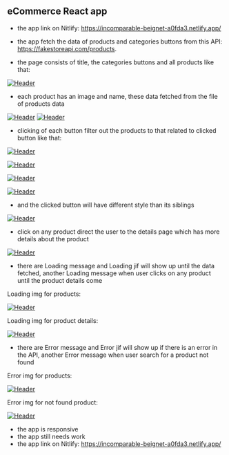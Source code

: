 ## eCommerce React app
- the app link on Nitlify:
https://incomparable-beignet-a0fda3.netlify.app/

- the app fetch the data of products and categories buttons from this API: https://fakestoreapi.com/products.

- the page consists of title, the categories buttons and all products like that:

[![Header](https://res.cloudinary.com/hapiii/image/upload/v1668539497/HYF/React/ouru2f5ao9f4bva4pga9.png)](https://some-url.dev/)



- each product has an image and name, these data fetched from the file of products data

[![Header](https://res.cloudinary.com/hapiii/image/upload/v1668539691/HYF/React/wfdefzmjykribce9ekyd.jpg)](https://some-url.dev/)
[![Header](https://res.cloudinary.com/hapiii/image/upload/v1668539691/HYF/React/hyyi9vawomyhyzwclztu.jpg)](https://some-url.dev/)



- clicking of each button filter out the products to that related to clicked button like that:

[![Header](https://res.cloudinary.com/hapiii/image/upload/v1668539494/HYF/React/n5vkyysce0tbl38gnp7r.png)](https://some-url.dev/)

[![Header](https://res.cloudinary.com/hapiii/image/upload/v1668539494/HYF/React/k73uorsf218kokgcwtx4.png)](https://some-url.dev/)

[![Header](https://res.cloudinary.com/hapiii/image/upload/v1668539494/HYF/React/hewwpnocjzabtpcsb3wj.png)](https://some-url.dev/)

[![Header](https://res.cloudinary.com/hapiii/image/upload/v1668539494/HYF/React/ecjfrkmhvrdft3fpalh1.png)](https://some-url.dev/)



- and the clicked button will have different style than its siblings

[![Header](https://res.cloudinary.com/hapiii/image/upload/v1668539691/HYF/React/lrwyawniuamri2ctuv6f.jpg)](https://some-url.dev/)


- click on any product direct the user to the details page which has more details about the product

[![Header](https://res.cloudinary.com/hapiii/image/upload/v1668902470/react-apps/km96rqbwzvrw4yy13emz.png)](https://some-url.dev/)

- there are Loading message and Loading jif will show up until the data fetched, another Loading message when user clicks on any product until the product details come

Loading img for products:

[![Header](https://res.cloudinary.com/hapiii/image/upload/v1668902470/react-apps/ktba5decrtmai60npmrc.jpg)](https://some-url.dev/)


Loading img for product details:

[![Header](https://res.cloudinary.com/hapiii/image/upload/v1668902470/react-apps/oqolc7ctiyny7zy7bybz.jpg)](https://some-url.dev/)


- there are Error message and Error jif will show up if there is an error in the API, another Error message when user search for a product not found

Error img for products:

[![Header](https://res.cloudinary.com/hapiii/image/upload/v1668902470/react-apps/crajupns89cfsxyzcx4v.jpg)](https://some-url.dev/)


Error img for not found product:

[![Header](https://res.cloudinary.com/hapiii/image/upload/v1668902470/react-apps/ikfem3uqancmn9ri1fg9.jpg)](https://some-url.dev/)

- the app is responsive
- the app still needs work 
- the app link on Nitlify:
https://incomparable-beignet-a0fda3.netlify.app/
